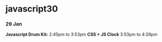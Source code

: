 # javascript30

### 29 Jan
**Javascript Drum Kit:**  2:45pm to 3:53pm
**CSS + JS Clock** 3:53pm to 4:26pm